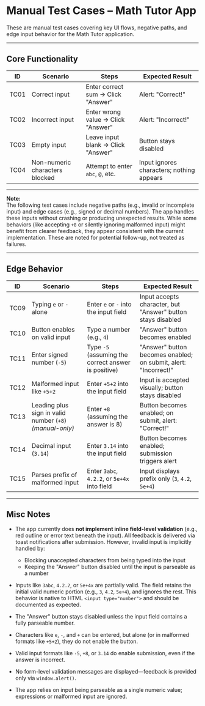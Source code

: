 # Manual Test Cases – Math Tutor App

These are manual test cases covering key UI flows, negative paths, and edge input behavior for the Math Tutor application.

---

## Core Functionality

| ID    | Scenario                         | Steps                                             | Expected Result         |
|-------|----------------------------------|---------------------------------------------------|--------------------------|
| TC01  | Correct input                    | Enter correct sum → Click "Answer"               | Alert: "Correct!"        |
| TC02  | Incorrect input                  | Enter wrong value → Click "Answer"               | Alert: "Incorrect!"      |
| TC03  | Empty input                      | Leave input blank → Click "Answer"               | Button stays disabled    |
| TC04  | Non-numeric characters blocked   | Attempt to enter `abc`, `@`, etc.                | Input ignores characters; nothing appears       |

---

**Note:**  
The following test cases include negative paths (e.g., invalid or incomplete input) and edge cases (e.g., signed or decimal numbers). The app handles these inputs without crashing or producing unexpected results. While some behaviors (like accepting `+8` or silently ignoring malformed input) might benefit from clearer feedback, they appear consistent with the current implementation. These are noted for potential follow-up, not treated as failures.

---

## Edge Behavior

| ID    | Scenario                                | Steps                                                | Expected Result                                              |
|-------|------------------------------------------|------------------------------------------------------|---------------------------------------------------------------|
| TC09  | Typing `e` or `-` alone                  | Enter `e` or `-` into the input field                | Input accepts character, but "Answer" button stays disabled   |
| TC10  | Button enables on valid input            | Type a number (e.g., `4`)                            | "Answer" button becomes enabled                               |
| TC11  | Enter signed number (`-5`)               | Type `-5` (assuming the correct answer is positive)  | "Answer" button becomes enabled; on submit, alert: "Incorrect!" |
| TC12  | Malformed input like `+5+2`              | Enter `+5+2` into the input field                    | Input is accepted visually; button stays disabled             |
| TC13  | Leading plus sign in valid number (`+8`) _(manual-only)_ | Enter `+8` (assuming the answer is 8) | Button becomes enabled; on submit, alert: "Correct!" |
| TC14  | Decimal input (`3.14`)                   | Enter `3.14` into the input field                    | Button becomes enabled; submission triggers alert             |
| TC15  | Parses prefix of malformed input         | Enter `3abc`, `4.2.2`, or `5e+4x` into field         | Input displays prefix only (`3`, `4.2`, `5e+4`)               |


---

## Misc Notes
- The app currently does **not implement inline field-level validation** (e.g., red outline or error text beneath the input). 
  All feedback is delivered via toast notifications after submission.
  However, invalid input is implicitly handled by:
  - Blocking unaccepted characters from being typed into the input
  - Keeping the "Answer" button disabled until the input is parseable as a number

- Inputs like `3abc`, `4.2.2`, or `5e+4x` are partially valid. The field retains the initial valid numeric portion (e.g., `3`, `4.2`, `5e+4`), and ignores the rest. This behavior is native to HTML `<input type="number">` and should be documented as expected.


- The "Answer" button stays disabled unless the input field contains a fully parseable number.
- Characters like `e`, `-`, and `+` can be entered, but alone (or in malformed formats like `+5+2`), they do not enable the button.
- Valid input formats like `-5`, `+8`, or `3.14` do enable submission, even if the answer is incorrect.
- No form-level validation messages are displayed—feedback is provided only via `window.alert()`.
- The app relies on input being parseable as a single numeric value; expressions or malformed input are ignored.